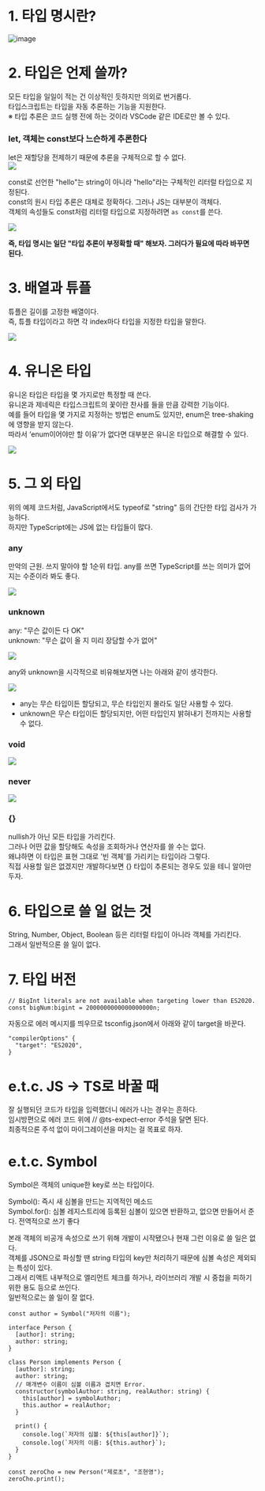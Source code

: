 # 1. 타입 명시란?
![image](https://user-images.githubusercontent.com/39308313/267523843-cae7aa92-2300-41c9-a737-64173f2f264f.png)

# 2. 타입은 언제 쓸까?

모든 타입을 일일이 적는 건 이상적인 듯하지만 의외로 번거롭다.  
타입스크립트는 타입을 자동 추론하는 기능을 지원한다.  
※ 타입 추론은 코드 실행 전에 하는 것이라 VSCode 같은 IDE로만 볼 수 있다.

### let, 객체는 const보다 느슨하게 추론한다

let은 재할당을 전제하기 때문에 추론을 구체적으로 할 수 없다.  
![](https://user-images.githubusercontent.com/39308313/267523918-2b59014c-6ab5-45c8-a7c8-3a7a7a344d30.png)

const로 선언한 "hello"는 string이 아니라 "hello"라는 구체적인 리터럴 타입으로 지정된다.  
const의 원시 타입 추론은 대체로 정확하다. 그러나 JS는 대부분이 객체다.  
객체의 속성들도 const처럼 리터럴 타입으로 지정하려면 `as const`를 쓴다.

![](https://user-images.githubusercontent.com/39308313/267523923-028d091a-7f39-477c-bd3e-693d94714680.png)

**즉, 타입 명시는 일단 "타입 추론이 부정확할 때" 해보자. 그러다가 필요에 따라 바꾸면 된다.**  

# 3. 배열과 튜플

튜플은 길이를 고정한 배열이다.  
즉, 튜플 타입이라고 하면 각 index마다 타입을 지정한 타입을 말한다.

![](https://user-images.githubusercontent.com/39308313/267523936-6bf10599-022f-434c-8e87-40f778d49cb7.png)

# 4. 유니온 타입

유니온 타입은 타입을 몇 가지로만 특정할 때 쓴다.  
유니온과 제네릭은 타입스크립트의 꽃이란 찬사를 들을 만큼 강력한 기능이다.  
예를 들어 타입을 몇 가지로 지정하는 방법은 enum도 있지만, enum은 tree-shaking에 영향을 받지 않는다.  
따라서 ‘enum이어야만 할 이유’가 없다면 대부분은 유니온 타입으로 해결할 수 있다.  

![](https://user-images.githubusercontent.com/39308313/267523940-911febfc-4149-4c14-b573-162e8442e4ef.png)

# 5. 그 외 타입

위의 예제 코드처럼, JavaScript에서도 typeof로 "string" 등의 간단한 타입 검사가 가능하다.  
하지만 TypeScript에는 JS에 없는 타입들이 많다.  

### any
만악의 근원. 쓰지 말아야 할 1순위 타입.
any를 쓰면 TypeScript를 쓰는 의미가 없어지는 수준이라 봐도 좋다.

![](https://user-images.githubusercontent.com/39308313/267523912-a8acc044-bc04-4c6c-b4b2-c6b2d846e3ef.png)

### unknown

any: "무슨 값이든 다 OK"  
unknown: "무슨 값이 올 지 미리 장담할 수가 없어"

![](https://user-images.githubusercontent.com/39308313/267523947-0dcff004-2de0-44ed-9002-53a160f82bd3.png)

any와 unknown을 시각적으로 비유해보자면 나는 아래와 같이 생각한다.

![](https://user-images.githubusercontent.com/39308313/267523865-5c8f4365-f293-4170-a66f-daa6b4cd7a2e.png)

- any는 무슨 타입이든 할당되고, 무슨 타입인지 몰라도 일단 사용할 수 있다.
- unknown은 무슨 타입이든 할당되지만, 어떤 타입인지 밝혀내기 전까지는 사용할 수 없다.

### void

![](https://user-images.githubusercontent.com/39308313/267523906-e974924a-064c-4a18-b6b5-6a1ed9cea65c.png)

### never

![](https://user-images.githubusercontent.com/39308313/267523928-0f5ab06c-d4ac-40aa-9371-c6ddde56045a.png)

### {}
nullish가 아닌 모든 타입을 가리킨다.  
그러나 어떤 값을 할당해도 속성을 조회하거나 연산자를 쓸 수는 없다.  
왜냐하면 이 타입은 표현 그대로 '빈 객체'를 가리키는 타입이라 그렇다.  
직접 사용할 일은 없겠지만 개발하다보면 {} 타입이 추론되는 경우도 있을 테니 알아만 두자.  

# 6. 타입으로 쓸 일 없는 것

String, Number, Object, Boolean 등은 리터럴 타입이 아니라 객체를 가리킨다.  
그래서 일반적으론 쓸 일이 없다.  

# 7. 타입 버전
```
// BigInt literals are not available when targeting lower than ES2020.
const bigNum:bigint = 2000000000000000000n;
```

자동으로 에러 메시지를 띄우므로 tsconfig.json에서 아래와 같이 target을 바꾼다.

```
"compilerOptions" {
  "target": "ES2020",
}
```

# e.t.c. JS -> TS로 바꿀 때

잘 실행되던 코드가 타입을 입력했더니 에러가 나는 경우는 흔하다.  
임시방편으로 에러 코드 위에 // @ts-expect-error 주석을 달면 된다.  
최종적으론 주석 없이 마이그레이션을 마치는 걸 목표로 하자.  

# e.t.c. Symbol

Symbol은 객체의 unique한 key로 쓰는 타입이다.  

Symbol(): 즉시 새 심볼을 만드는 지역적인 메소드  
Symbol.for(): 심볼 레지스트리에 등록된 심볼이 있으면 반환하고, 없으면 만들어서 준다. 전역적으로 쓰기 좋다  

본래 객체의 비공개 속성으로 쓰기 위해 개발이 시작됐으나 현재 그런 이유로 쓸 일은 없다.  
객체를 JSON으로 파싱할 땐 string 타입의 key만 처리하기 때문에 심볼 속성은 제외되는 특성이 있다.  
그래서 리액트 내부적으로 엘리먼트 체크를 하거나, 라이브러리 개발 시 중첩을 피하기 위한 용도 등으로 쓰인다.  
일반적으로는 쓸 일이 잘 없다.  

```
const author = Symbol("저자의 이름");

interface Person {
  [author]: string;
  author: string;
}

class Person implements Person {
  [author]: string;
  author: string;
  // 매개변수 이름이 심볼 이름과 겹치면 Error.
  constructor(symbolAuthor: string, realAuthor: string) {
    this[author] = symbolAuthor;
    this.author = realAuthor;
  }

  print() {
    console.log(`저자의 심볼: ${this[author]}`);
    console.log(`저자의 이름: ${this.author}`);
  }
}

const zeroCho = new Person("제로초", "조현영");
zeroCho.print();
```
